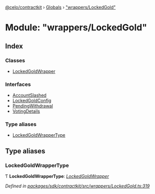[@celo/contractkit](../README.md) › [Globals](../globals.md) › ["wrappers/LockedGold"](_wrappers_lockedgold_.md)

# Module: "wrappers/LockedGold"

## Index

### Classes

* [LockedGoldWrapper](../classes/_wrappers_lockedgold_.lockedgoldwrapper.md)

### Interfaces

* [AccountSlashed](../interfaces/_wrappers_lockedgold_.accountslashed.md)
* [LockedGoldConfig](../interfaces/_wrappers_lockedgold_.lockedgoldconfig.md)
* [PendingWithdrawal](../interfaces/_wrappers_lockedgold_.pendingwithdrawal.md)
* [VotingDetails](../interfaces/_wrappers_lockedgold_.votingdetails.md)

### Type aliases

* [LockedGoldWrapperType](_wrappers_lockedgold_.md#lockedgoldwrappertype)

## Type aliases

###  LockedGoldWrapperType

Ƭ **LockedGoldWrapperType**: *[LockedGoldWrapper](../classes/_wrappers_lockedgold_.lockedgoldwrapper.md)*

*Defined in [packages/sdk/contractkit/src/wrappers/LockedGold.ts:319](https://github.com/celo-org/celo-monorepo/blob/master/packages/sdk/contractkit/src/wrappers/LockedGold.ts#L319)*
